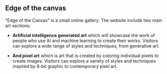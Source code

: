 ## Edge of the canvas  
"Edge of the Canvas" is a small online gallery. The website include two main art sections:

- **Artificial intelligence generated art** which will showcase the work of people who use AI and machine learning to create their works.
Visitors can explore a wide range of styles and techniques, from generative art.  
  
- **And pixel art** which is art that is created by coloring individual pixels to create images. Visitors can explore a variety of styles and techniques
inspired by 8-bit graphic to contemporary pixel art.
